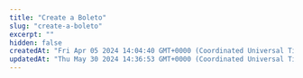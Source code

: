 ```yaml
---
title: "Create a Boleto"
slug: "create-a-boleto"
excerpt: ""
hidden: false
createdAt: "Fri Apr 05 2024 14:04:40 GMT+0000 (Coordinated Universal Time)"
updatedAt: "Thu May 30 2024 14:36:53 GMT+0000 (Coordinated Universal Time)"
---
```

